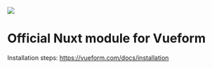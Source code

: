 <a href="https://vueform.com?cid=nuxt"><img src="https://raw.githubusercontent.com/vueform/vueform/main/.github/assets/banner.svg"></a>

# Official Nuxt module for Vueform

Installation steps: https://vueform.com/docs/installation